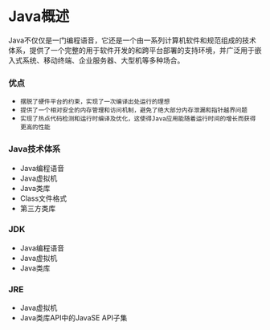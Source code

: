 # Java概述

Java不仅仅是一门编程语音，它还是一个由一系列计算机软件和规范组成的技术体系，提供了一个完整的用于软件开发的和跨平台部署的支持环境，并广泛用于嵌入式系统、移动终端、企业服务器、大型机等多种场合。

### 优点

- `摆脱了硬件平台的约束，实现了一次编译出处运行的理想`
- `提供了一个相对安全的内存管理和访问机制，避免了绝大部分内存泄漏和指针越界问题`
- `实现了热点代码检测和运行时编译及优化，这使得Java应用能随着运行时间的增长而获得更高的性能`

### Java技术体系

- Java编程语音
- Java虚拟机
- Java类库
- Class文件格式
- 第三方类库

### JDK

- Java编程语音
- Java虚拟机
- Java类库

### JRE

- Java虚拟机
- Java类库API中的JavaSE API子集